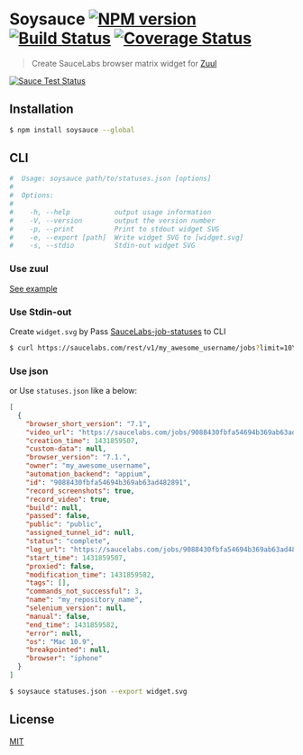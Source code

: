 # Soysauce [![NPM version][npm-image]][npm] [![Build Status][travis-image]][travis] [![Coverage Status][coveralls-image]][coveralls]

> Create SauceLabs browser matrix widget for [Zuul](https://github.com/59naga/zuul)

[![Sauce Test Status][sauce-image]][sauce]

## Installation
```bash
$ npm install soysauce --global
```

## CLI
```bash
#  Usage: soysauce path/to/statuses.json [options]
#
#  Options:
#
#    -h, --help           output usage information
#    -V, --version        output the version number
#    -p, --print          Print to stdout widget SVG
#    -e, --export [path]  Write widget SVG to [widget.svg]
#    -s, --stdio          Stdin-out widget SVG
```

### Use zuul
[See example](https://github.com/59798/zuul-example)

### Use Stdin-out
Create `widget.svg` by Pass [SauceLabs-job-statuses][1] to CLI

```bash
$ curl https://saucelabs.com/rest/v1/my_awesome_username/jobs?limit=10\&full=true | soysauce --stdio > widget.svg
```

[1]: https://docs.saucelabs.com/reference/rest-api/#full-jobs

### Use json
or Use `statuses.json` like a below:

```json
[
  {
    "browser_short_version": "7.1",
    "video_url": "https://saucelabs.com/jobs/9088430fbfa54694b369ab63ad482891/video.flv",
    "creation_time": 1431859507,
    "custom-data": null,
    "browser_version": "7.1.",
    "owner": "my_awesome_username",
    "automation_backend": "appium",
    "id": "9088430fbfa54694b369ab63ad482891",
    "record_screenshots": true,
    "record_video": true,
    "build": null,
    "passed": false,
    "public": "public",
    "assigned_tunnel_id": null,
    "status": "complete",
    "log_url": "https://saucelabs.com/jobs/9088430fbfa54694b369ab63ad482891/selenium-server.log",
    "start_time": 1431859507,
    "proxied": false,
    "modification_time": 1431859582,
    "tags": [],
    "commands_not_successful": 3,
    "name": "my_repository_name",
    "selenium_version": null,
    "manual": false,
    "end_time": 1431859582,
    "error": null,
    "os": "Mac 10.9",
    "breakpointed": null,
    "browser": "iphone"
  }
]
```

```bash
$ soysauce statuses.json --export widget.svg
```

License
---
[MIT][License]

[License]: http://59naga.mit-license.org/

[sauce-image]: http://soysauce.berabou.me/59798/zuul-example.svg
[sauce]: https://saucelabs.com/u/59798
[npm-image]:https://img.shields.io/npm/v/soysauce.svg?style=flat-square
[npm]: https://npmjs.org/package/soysauce
[travis-image]: http://img.shields.io/travis/59naga/soysauce.svg?style=flat-square
[travis]: https://travis-ci.org/59naga/soysauce
[coveralls-image]: http://img.shields.io/coveralls/59naga/soysauce.svg?style=flat-square
[coveralls]: https://coveralls.io/r/59naga/soysauce?branch=master
